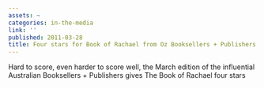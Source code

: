 ```yaml
---
assets: ~
categories: in-the-media
link: ''
published: 2011-03-28
title: Four stars for Book of Rachael from Oz Booksellers + Publishers
---
```

Hard to score, even harder to score well, the March edition of the influential Australian Booksellers + Publishers gives The Book of Rachael four stars